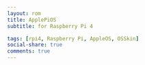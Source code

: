 ```yaml
---
layout: rom
title: ApplePiOS
subtitle: for Raspberry Pi 4

tags: [rpi4, Raspberry Pi, AppleOS, OSSkin]
social-share: true
comments: true
---
```

